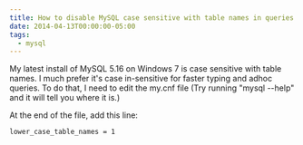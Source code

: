 ```yaml
---
title: How to disable MySQL case sensitive with table names in queries
date: 2014-04-13T00:00:00-05:00
tags:
  - mysql
---
```

My latest install of MySQL 5.16 on Windows 7 is case sensitive with table names. I much prefer it's case in-sensitive for faster typing and adhoc queries. To do that, I need to edit the my.cnf file (Try running "mysql --help" and it will tell you where it is.)

At the end of the file, add this line:

```lower_case_table_names = 1```
